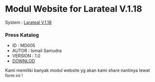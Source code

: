 # Modul Website for Larateal V.1.18

System : [Larateal V.1.18](https://github.com/laratealcorp/master_larateal_v.1.18)

### Press Katalog 
- ID : MD005
- AUTOR : Ismail Samudra
- VERSION : 1.0
- [DOWNLOD](https://github.com/laratealcorp/master_larateal_v.1.18)

Kami memiliki banyak modul website yg akan kami share nantinya lewat form ini !

